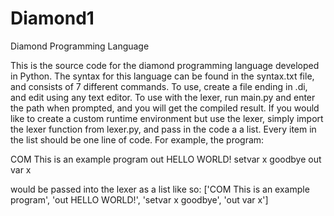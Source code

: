 # Diamond1
Diamond Programming Language

This is the source code for the diamond programming language developed in Python.
The syntax for this language can be found in the syntax.txt file, and consists of 7 different commands.
To use, create a file ending in .di, and edit using any text editor. To use with the lexer, run main.py and enter the path when prompted, and you will get the compiled result.
If you would like to create a custom runtime environment but use the lexer, simply import the lexer function from lexer.py, and pass in the code a a list. Every item in the list should be one line of code. For example, the program:

COM This is an example program
out HELLO WORLD!
setvar x goodbye
out var x

would be passed into the lexer as a list like so: ['COM This is an example program', 'out HELLO WORLD!', 'setvar x goodbye', 'out var x']
